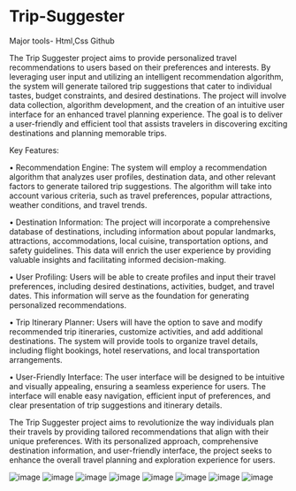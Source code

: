 # Trip-Suggester
Major tools- Html,Css Github

The Trip Suggester project aims to provide personalized travel recommendations to users based on their preferences and interests. By leveraging user input and utilizing an intelligent recommendation algorithm, the system will generate tailored trip suggestions that cater to individual tastes, budget constraints, and desired destinations. The project will involve data collection, algorithm development, and the creation of an intuitive user interface for an enhanced travel planning experience. The goal is to deliver a user-friendly and efficient tool that assists travelers in discovering exciting destinations and planning memorable trips.

Key Features:


•	Recommendation Engine: The system will employ a recommendation algorithm that analyzes user profiles, destination data, and other relevant factors to generate tailored trip suggestions. The algorithm will take into account various criteria, such as travel preferences, popular attractions, weather conditions, and travel trends.

•	Destination Information: The project will incorporate a comprehensive database of destinations, including information about popular landmarks, attractions, accommodations, local cuisine, transportation options, and safety guidelines. This data will enrich the user experience by providing valuable insights and facilitating informed decision-making.

•	User Profiling: Users will be able to create profiles and input their travel preferences, including desired destinations, activities, budget, and travel dates. This information will serve as the foundation for generating personalized recommendations.

•	Trip Itinerary Planner: Users will have the option to save and modify recommended trip itineraries, customize activities, and add additional destinations. The system will provide tools to organize travel details, including flight bookings, hotel reservations, and local transportation arrangements.

•	User-Friendly Interface: The user interface will be designed to be intuitive and visually appealing, ensuring a seamless experience for users. The interface will enable easy navigation, efficient input of preferences, and clear presentation of trip suggestions and itinerary details.

The Trip Suggester project aims to revolutionize the way individuals plan their travels by providing tailored recommendations that align with their unique preferences. With its personalized approach, comprehensive destination information, and user-friendly interface, the project seeks to enhance the overall travel planning and exploration experience for users.



![image](https://github.com/Pavansubhash/Trip-Suggester/assets/109154212/be6b33ff-c547-4358-8563-04e4a5ea344a)
![image](https://github.com/Pavansubhash/Trip-Suggester/assets/109154212/13ffee2c-3d09-46c2-9c3d-50457e9c6bdf)
![image](https://github.com/Pavansubhash/Trip-Suggester/assets/109154212/e31852b5-9a88-4d68-aa89-8f2f30432170)
![image](https://github.com/Pavansubhash/Trip-Suggester/assets/109154212/705f36f9-a9ed-429a-ba89-0aa975fa6cb8)
![image](https://github.com/Pavansubhash/Trip-Suggester/assets/109154212/95d091f4-bb18-4047-acac-dc9d3cf95892)
![image](https://github.com/Pavansubhash/Trip-Suggester/assets/109154212/028c91bf-c686-43fa-8158-dace8dd8e76c)
![image](https://github.com/Pavansubhash/Trip-Suggester/assets/109154212/8e096f09-931d-4db8-ba00-a52174ea4152)
![image](https://github.com/Pavansubhash/Trip-Suggester/assets/109154212/6700e7e0-f39c-4618-8ca7-c78b3c6d4283)




